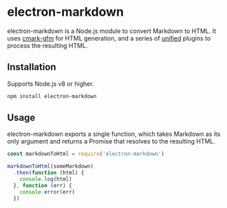 # electron-markdown

electron-markdown is a Node.js module to convert Markdown to HTML. It uses [cmark-gfm](https://www.npmjs.com/package/cmark-gfm) for HTML generation, and a series of [unified](https://github.com/unifiedjs/unified) plugins to process the resulting HTML.

## Installation

Supports Node.js v8 or higher.

```bash
npm install electron-markdown
```

## Usage

electron-markdown exports a single function, which takes Markdown as its only argument and returns a Promise that resolves to the resulting HTML.

```javascript
const markdownToHtml = require('electron-markdown')

markdownToHtml(someMarkdown)
  .then(function (html) {
    console.log(html)
  }, function (err) {
    console.error(err)
  })
```
